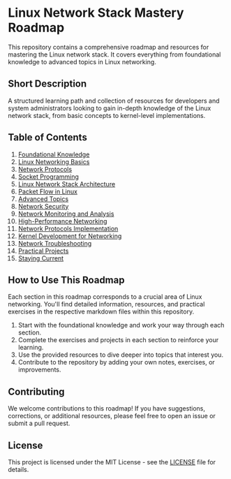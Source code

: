 # Linux Network Stack Mastery Roadmap

This repository contains a comprehensive roadmap and resources for mastering the Linux network stack. It covers everything from foundational knowledge to advanced topics in Linux networking.

## Short Description

A structured learning path and collection of resources for developers and system administrators looking to gain in-depth knowledge of the Linux network stack, from basic concepts to kernel-level implementations.

## Table of Contents

1. [Foundational Knowledge](#1-foundational-knowledge)
2. [Linux Networking Basics](#2-linux-networking-basics)
3. [Network Protocols](#3-network-protocols)
4. [Socket Programming](#4-socket-programming)
5. [Linux Network Stack Architecture](#5-linux-network-stack-architecture)
6. [Packet Flow in Linux](#6-packet-flow-in-linux)
7. [Advanced Topics](#7-advanced-topics)
8. [Network Security](#8-network-security)
9. [Network Monitoring and Analysis](#9-network-monitoring-and-analysis)
10. [High-Performance Networking](#10-high-performance-networking)
11. [Network Protocols Implementation](#11-network-protocols-implementation)
12. [Kernel Development for Networking](#12-kernel-development-for-networking)
13. [Network Troubleshooting](#13-network-troubleshooting)
14. [Practical Projects](#14-practical-projects)
15. [Staying Current](#15-staying-current)

## How to Use This Roadmap

Each section in this roadmap corresponds to a crucial area of Linux networking. You'll find detailed information, resources, and practical exercises in the respective markdown files within this repository.

1. Start with the foundational knowledge and work your way through each section.
2. Complete the exercises and projects in each section to reinforce your learning.
3. Use the provided resources to dive deeper into topics that interest you.
4. Contribute to the repository by adding your own notes, exercises, or improvements.

## Contributing

We welcome contributions to this roadmap! If you have suggestions, corrections, or additional resources, please feel free to open an issue or submit a pull request.

## License

This project is licensed under the MIT License - see the [LICENSE](LICENSE) file for details.